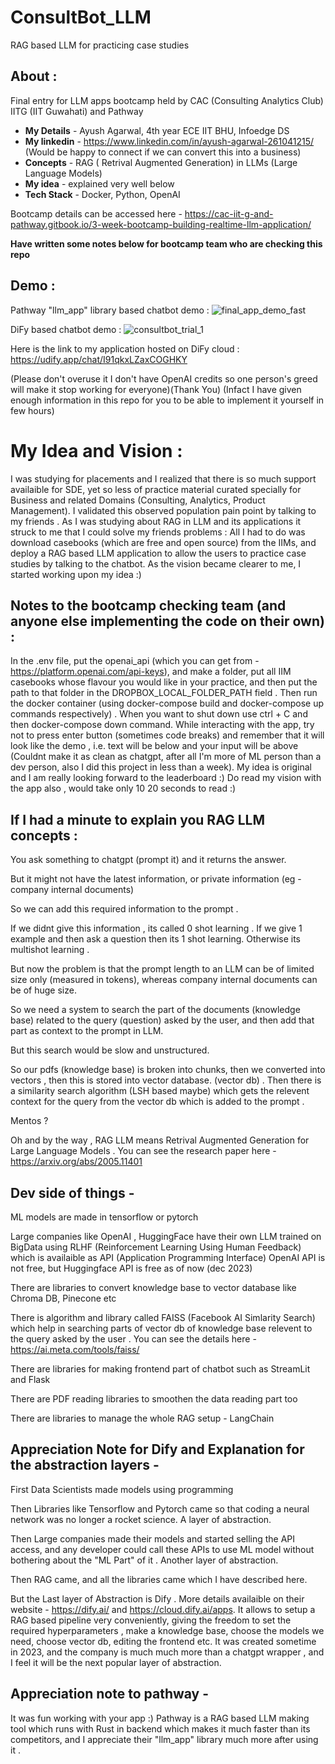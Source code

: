 # ConsultBot_LLM
RAG based LLM for practicing case studies

## About :

 Final entry for LLM apps bootcamp held by CAC (Consulting Analytics Club) IITG (IIT Guwahati) and Pathway 

* __My Details__ - Ayush Agarwal, 4th year ECE IIT BHU, Infoedge DS
* __My linkedin__ - https://www.linkedin.com/in/ayush-agarwal-261041215/ (Would be happy to connect if we can convert this into a business)
* __Concepts__ - RAG ( Retrival Augmented Generation) in LLMs (Large Language Models)
* __My idea__ - explained very well below
* __Tech Stack__ - Docker, Python, OpenAI

Bootcamp details can be accessed here - https://cac-iit-g-and-pathway.gitbook.io/3-week-bootcamp-building-realtime-llm-application/

__Have written some notes below for bootcamp team who are checking this repo__

## Demo : 

Pathway "llm_app" library based chatbot demo :
![final_app_demo_fast](https://github.com/ayush-agarwal-0502/ConsultBot_LLM/assets/86561124/fc951b03-66ab-4f53-92d3-8fb4bc75832f)

DiFy based chatbot demo :
![consultbot_trial_1](https://github.com/ayush-agarwal-0502/ConsultBot_LLM/assets/86561124/a26a0713-89e8-4caa-b000-6828f0567740)

Here is the link to my application hosted on DiFy cloud : https://udify.app/chat/I91qkxLZaxCOGHKY 

(Please don't overuse it I don't have OpenAI credits so one person's greed will make it stop working for everyone)(Thank You) 
(Infact I have given enough information in this repo for you to be able to implement it yourself in few hours)

# My Idea and Vision :

I was studying for placements and I realized that there is so much support availaible for SDE, yet so less of practice material curated specially for Business and related Domains (Consulting, Analytics, Product Management). I validated this observed population pain point by talking to my friends . As I was studying about RAG in LLM and its applications it struck to me that I could solve my friends problems : All I had to do was download casebooks (which are free and open source) from the IIMs, and deploy a RAG based LLM application to allow the users to practice case studies by talking to the chatbot. As the vision became clearer to me, I started working upon my idea :)  

## Notes to the bootcamp checking team (and anyone else implementing the code on their own) :

In the .env file, put the openai_api (which you can get from - https://platform.openai.com/api-keys), and make a folder, put all IIM casebooks whose flavour you would like in your practice, and then put the path to that folder in the DROPBOX_LOCAL_FOLDER_PATH field . Then run the docker container (using docker-compose build and docker-compose up commands respectively) . When you want to shut down use ctrl + C and then docker-compose down command. While interacting with the app, try not to press enter button (sometimes code breaks) and remember that it will look like the demo , i.e. text will be below and your input will be above (Couldnt make it as clean as chatgpt, after all I'm more of ML person than a dev person, also I did this project in less than a week). My idea is original and I am really looking forward to the leaderboard :) Do read my vision with the app also , would take only 10 20 seconds to read :) 

## If I had a minute to explain you RAG LLM concepts :

You ask something to chatgpt (prompt it) and it returns the answer. 

But it might not have the latest information, or private information (eg - company internal documents)

So we can add this required information to the prompt .

If we didnt give this information , its called 0 shot learning . If we give 1 example and then ask a question then its 1 shot learning. Otherwise its multishot learning .

But now the problem is that the prompt length to an LLM can be of limited size only (measured in tokens), whereas company internal documents can be of huge size.

So we need a system to search the part of the documents (knowledge base) related to the query (question) asked by the user, and then add that part as context to the prompt in LLM.

But this search would be slow and unstructured. 

So our pdfs (knowledge base) is broken into chunks, then we converted into vectors , then this is stored into vector database. (vector db) . Then there is a similarity search algorithm (LSH based maybe) which gets the relevent context for the query from the vector db which is added to the prompt . 

Mentos ?

Oh and by the way , RAG LLM means Retrival Augmented Generation for Large Language Models . You can see the research paper here - https://arxiv.org/abs/2005.11401

## Dev side of things - 

ML models are made in tensorflow or pytorch 

Large companies like OpenAI , HuggingFace have their own LLM trained on BigData using RLHF (Reinforcement Learning Using Human Feedback) which is availaible as API (Application Programming Interface) 
OpenAI API is not free, but Huggingface API is free as of now (dec 2023)

There are libraries to convert knowledge base to vector database like Chroma DB, Pinecone etc 

There is algorithm and library called FAISS (Facebook AI Simlarity Search) which help in searching parts of vector db of knowledge base relevent to the query asked by the user . You can see the details here - https://ai.meta.com/tools/faiss/

There are libraries for making frontend part of chatbot such as StreamLit and Flask

There are PDF reading libraries to smoothen the data reading part too

There are libraries to manage the whole RAG setup - LangChain

## Appreciation Note for Dify and Explanation for the abstraction layers - 

First Data Scientists made models using programming 

Then Libraries like Tensorflow and Pytorch came so that coding a neural network was no longer a rocket science. A layer of abstraction. 

Then Large companies made their models and started selling the API access, and any developer could call these APIs to use ML model without bothering about the "ML Part" of it . Another layer of abstraction.

Then RAG came, and all the libraries came which I have described here. 

But the Last layer of Abstraction is Dify . More details availaible on their website - https://dify.ai/ and https://cloud.dify.ai/apps. It allows to setup a RAG based pipeline very conveniently, giving the freedom to set the required hyperparameters , make a knowledge base, choose the models we need, choose vector db, editing the frontend etc. It was created sometime in 2023, and the company is much much more than a chatgpt wrapper , and I feel it will be the next popular layer of abstraction. 

## Appreciation note to pathway - 

It was fun working with your app :) Pathway is a RAG based LLM making tool which runs with Rust in backend which makes it much faster than its competitors, and I appreciate their "llm_app" library much more after using it . 




